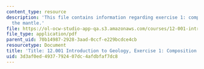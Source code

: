```yaml
---
content_type: resource
description: 'This file contains information regarding exercise 1: composition of
  the mantle.'
file: https://ol-ocw-studio-app-qa.s3.amazonaws.com/courses/12-001-introduction-to-geology-fall-2013/3d3af0ed4937792407dc4afdbfaf7dc8_MIT12_001F13_Ex1_Erth_Mntl.pdf
file_type: application/pdf
parent_uid: 70b14987-2928-3aad-0ccf-e229bcdce4cb
resourcetype: Document
title: 'Title: 12.001 Introduction to Geology, Exercise 1: Composition of the Mantle'
uid: 3d3af0ed-4937-7924-07dc-4afdbfaf7dc8
---
```

